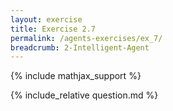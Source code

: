 ```yaml
---
layout: exercise
title: Exercise 2.7
permalink: /agents-exercises/ex_7/
breadcrumb: 2-Intelligent-Agent
---
```


{% include mathjax_support %}

<div><i class="arrow-up loader" data-chapter="agents-exercises" data-exercise="ex_7" data-rating="0"></i></div>
{% include_relative question.md %}
